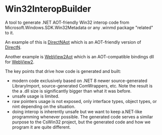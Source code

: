 # Win32InteropBuilder
A tool to generate .NET AOT-friendly Win32 interop code from Microsoft.Windows.SDK.Win32Metadata or any .winmd package "related" to it.

An example of this is [DirectNAot](https://github.com/smourier/DirectNAot) which is an AOT-friendly version of [DirectN](https://github.com/smourier/DirectN).

Another example is [WebView2Aot](https://github.com/smourier/WebView2Aot) which is an AOT-compatible bindings dll for [WebView2](https://developer.microsoft.com/en-us/microsoft-edge/webview2?form=MA13LH).

The key points that drive how code is generated and built:

* modern code exclusively based on .NET 8 newer source-generated LibraryImport, source-generated ComWrappers, etc. Note the result is the a .dll size is significantly bigger than what it was before.
* unsafe usage is limited.
* raw pointers usage is not exposed, only interface types, object types, or nint depending on the situation.
* doing interop is inherently unsafe but we want to keep a.NET-like programming whenever possible. The generated code serves a similar purpose to the CsWin32 project, but the generated code and how we program it are quite different.
